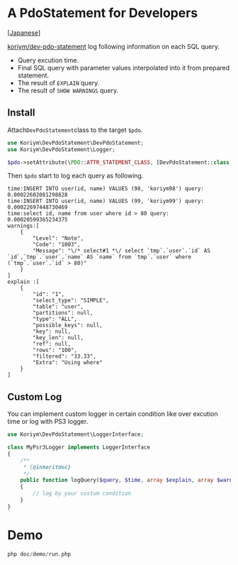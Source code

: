 # A PdoStatement for Developers

[[Japanese](README.ja.md)]

[koriym/dev-pdo-statement](https://packagist.org/packages/koriym/dev-pdo-statement) log following information on each SQL query.

 * Query excution time.
 * Final SQL query with parameter values interpolated into it from prepared statement.
 * The result of `EXPLAIN` query.
 * The result of `SHOW WARNINGS` query.

## Install

Attach`DevPdoStatement`class to the target `$pdo`.

```php
use Koriym\DevPdoStatement\DevPdoStatement;
use Koriym\DevPdoStatement\Logger;

$pdo->setAttribute(\PDO::ATTR_STATEMENT_CLASS, [DevPdoStatement::class, [$pdo, new Logger]]);
```

Then `$pdo` start to log each query as following.

```
time:INSERT INTO user(id, name) VALUES (98, 'koriym98') query: 0.00022602081298828
time:INSERT INTO user(id, name) VALUES (99, 'koriym99') query: 0.00022697448730469
time:select id, name from user where id > 80 query: 0.00020599365234375
warnings:[
    {
        "Level": "Note",
        "Code": "1003",
        "Message": "\/* select#1 *\/ select `tmp`.`user`.`id` AS `id`,`tmp`.`user`.`name` AS `name` from `tmp`.`user` where (`tmp`.`user`.`id` > 80)"
    }
]
explain :[
    {
        "id": "1",
        "select_type": "SIMPLE",
        "table": "user",
        "partitions": null,
        "type": "ALL",
        "possible_keys": null,
        "key": null,
        "key_len": null,
        "ref": null,
        "rows": "100",
        "filtered": "33.33",
        "Extra": "Using where"
    }
]
```


## Custom Log

You can implement custom logger in certain condition like over excution time or log with PS3 logger.

```php
use Koriym\DevPdoStatement\LoggerInterface;

class MyPsr3Logger implements LoggerInterface
{
    /**
     * {@inheritdoc}
     */
    public function logQuery($query, $time, array $explain, array $warnings)
    {
        // log by your costum condition
    }
}
```


# Demo

```php
php doc/demo/run.php 
```
